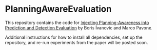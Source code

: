# PlanningAwareEvaluation

This repository contains the code for [Injecting Planning-Awareness into Prediction and Detection Evaluation](https://arxiv.org/abs/2110.03270) by Boris Ivanovic and Marco Pavone.

Additional instructions for how to install all dependencies, set up the repository, and re-run experiments from the paper will be posted soon.
